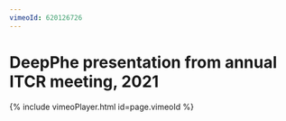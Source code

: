 ```yaml
---
vimeoId: 620126726
---
```


# DeepPhe presentation from annual ITCR meeting, 2021

{% include vimeoPlayer.html id=page.vimeoId %}


